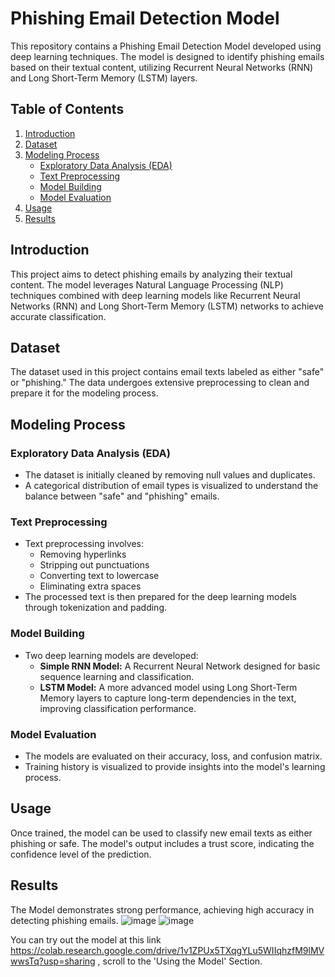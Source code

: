 # **Phishing Email Detection Model**

This repository contains a Phishing Email Detection Model developed using deep learning techniques. The model is designed to identify phishing emails based on their textual content, utilizing Recurrent Neural Networks (RNN) and Long Short-Term Memory (LSTM) layers.

## **Table of Contents**

1. [Introduction](#introduction)
2. [Dataset](#dataset)
3. [Modeling Process](#modeling-process)
   - [Exploratory Data Analysis (EDA)](#exploratory-data-analysis-eda)
   - [Text Preprocessing](#text-preprocessing)
   - [Model Building](#model-building)
   - [Model Evaluation](#model-evaluation)
4. [Usage](#usage)
5. [Results](#results)

## **Introduction**

This project aims to detect phishing emails by analyzing their textual content. The model leverages Natural Language Processing (NLP) techniques combined with deep learning models like Recurrent Neural Networks (RNN) and Long Short-Term Memory (LSTM) networks to achieve accurate classification.

## **Dataset**

The dataset used in this project contains email texts labeled as either "safe" or "phishing." The data undergoes extensive preprocessing to clean and prepare it for the modeling process.

## **Modeling Process**

### **Exploratory Data Analysis (EDA)**

- The dataset is initially cleaned by removing null values and duplicates.
- A categorical distribution of email types is visualized to understand the balance between "safe" and "phishing" emails.

### **Text Preprocessing**

- Text preprocessing involves:
  - Removing hyperlinks
  - Stripping out punctuations
  - Converting text to lowercase
  - Eliminating extra spaces
- The processed text is then prepared for the deep learning models through tokenization and padding.

### **Model Building**

- Two deep learning models are developed:
  - **Simple RNN Model:** A Recurrent Neural Network designed for basic sequence learning and classification.
  - **LSTM Model:** A more advanced model using Long Short-Term Memory layers to capture long-term dependencies in the text, improving classification performance.

### **Model Evaluation**

- The models are evaluated on their accuracy, loss, and confusion matrix.
- Training history is visualized to provide insights into the model's learning process.

## **Usage**

Once trained, the model can be used to classify new email texts as either phishing or safe. The model's output includes a trust score, indicating the confidence level of the prediction.

## **Results**

The Model demonstrates strong performance, achieving high accuracy in detecting phishing emails.
![image](https://github.com/user-attachments/assets/58ad0c02-d0d8-4a8d-8eeb-faa1f86bc899)
![image](https://github.com/user-attachments/assets/58ae471c-b2a9-45f6-84fc-fa1a05fb12e8)

You can try out the model at this link https://colab.research.google.com/drive/1v1ZPUx5TXqgYLu5WIIqhzfM9lMVwwsTq?usp=sharing , scroll to the 'Using the Model' Section.
